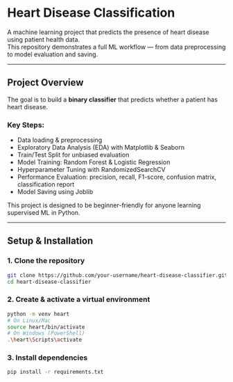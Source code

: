 # Heart Disease Classification

A machine learning project that predicts the presence of heart disease using patient health data.  
This repository demonstrates a full ML workflow — from data preprocessing to model evaluation and saving.

---

## Project Overview

The goal is to build a **binary classifier** that predicts whether a patient has heart disease.  

### Key Steps:
- Data loading & preprocessing  
- Exploratory Data Analysis (EDA) with Matplotlib & Seaborn  
- Train/Test Split for unbiased evaluation  
- Model Training: Random Forest & Logistic Regression  
- Hyperparameter Tuning with RandomizedSearchCV  
- Performance Evaluation: precision, recall, F1-score, confusion matrix, classification report  
- Model Saving using Joblib  

This project is designed to be beginner-friendly for anyone learning supervised ML in Python.

---

## Setup & Installation

### 1. Clone the repository
```bash
git clone https://github.com/your-username/heart-disease-classifier.git
cd heart-disease-classifier
```
### 2. Create & activate a virtual environment
```bash
python -m venv heart
# On Linux/Mac
source heart/bin/activate
# On Windows (PowerShell)
.\heart\Scripts\activate
```
### 3. Install dependencies
```bash
pip install -r requirements.txt
```

